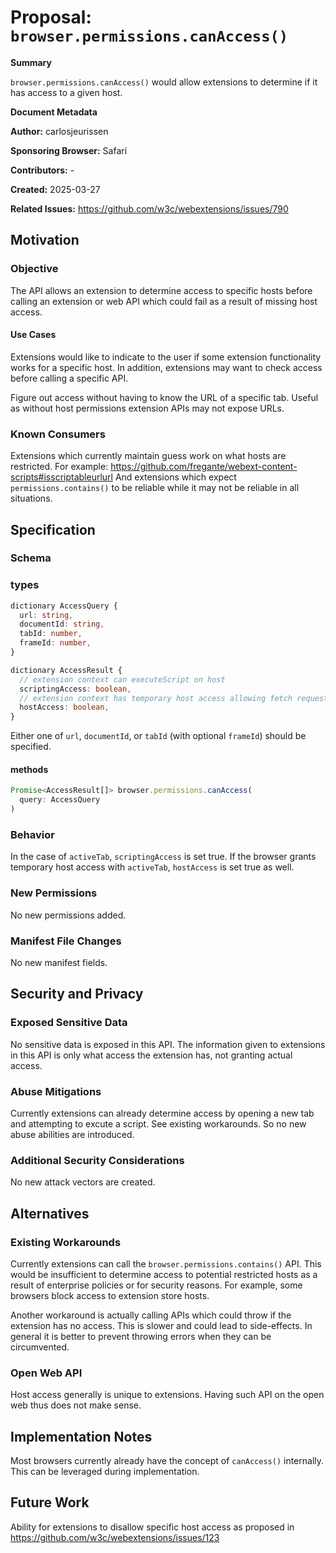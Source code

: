# Proposal: `browser.permissions.canAccess()`

**Summary**

`browser.permissions.canAccess()` would allow extensions to determine if it
has access to a given host.

**Document Metadata**

**Author:** carlosjeurissen

**Sponsoring Browser:** Safari

**Contributors:** -

**Created:** 2025-03-27

**Related Issues:** https://github.com/w3c/webextensions/issues/790

## Motivation

### Objective

The API allows an extension to determine access to specific hosts before
calling an extension or web API which could fail as a result of missing
host access.

#### Use Cases

Extensions would like to indicate to the user if some extension functionality
works for a specific host. In addition, extensions may want to check access
before calling a specific API.

Figure out access without having to know the URL of a specific tab. Useful
as without host permissions extension APIs may not expose URLs.

### Known Consumers

Extensions which currently maintain guess work on what hosts are restricted.
For example: https://github.com/fregante/webext-content-scripts#isscriptableurlurl
And extensions which expect `permissions.contains()` to be reliable while it
may not be reliable in all situations.

## Specification

### Schema

### types

```ts
dictionary AccessQuery {
  url: string,
  documentId: string,
  tabId: number,
  frameId: number,
}

dictionary AccessResult {
  // extension context can executeScript on host
  scriptingAccess: boolean,
  // extension context has temporary host access allowing fetch requests
  hostAccess: boolean,
}

```

Either one of `url`, `documentId`, or `tabId` (with optional `frameId`)
should be specified.

#### methods

```ts
Promise<AccessResult[]> browser.permissions.canAccess(
  query: AccessQuery
)
```

### Behavior

In the case of `activeTab`, `scriptingAccess` is set true. If the browser
grants temporary host access with `activeTab`, `hostAccess` is set true as well.

### New Permissions

No new permissions added.

### Manifest File Changes

No new manifest fields.

## Security and Privacy

### Exposed Sensitive Data

No sensitive data is exposed in this API. The information given to extensions
in this API is only what access the extension has, not granting actual access.

### Abuse Mitigations

Currently extensions can already determine access by opening a new tab and
attempting to excute a script. See existing workarounds. So no new abuse
abilities are introduced.

### Additional Security Considerations

No new attack vectors are created.

## Alternatives

### Existing Workarounds

Currently extensions can call the `browser.permissions.contains()` API. This
would be insufficient to determine access to potential restricted hosts
as a result of enterprise policies or for security reasons. For example,
some browsers block access to extension store hosts.

Another workaround is actually calling APIs which could throw if the extension
has no access. This is slower and could lead to side-effects. In general it is
better to prevent throwing errors when they can be circumvented.

### Open Web API

Host access generally is unique to extensions. Having such API on the open
web thus does not make sense.

## Implementation Notes

Most browsers currently already have the concept of `canAccess()` internally.
This can be leveraged during implementation.

## Future Work

Ability for extensions to disallow specific host access as proposed in
https://github.com/w3c/webextensions/issues/123
